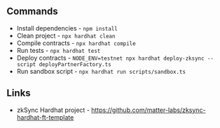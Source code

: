 ## Commands

- Install dependencies - `npm install`
- Clean project - `npx hardhat clean`
- Compile contracts - `npx hardhat compile`
- Run tests - `npx hardhat test`
- Deploy contracts - `NODE_ENV=testnet npx hardhat deploy-zksync --script deployPartnerFactory.ts`
- Run sandbox script - `npx hardhat run scripts/sandbox.ts`

## Links

- zkSync Hardhat project - https://github.com/matter-labs/zksync-hardhat-ft-template
